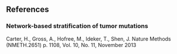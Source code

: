 ## References

### Network-based stratification of tumor mutations
Carter, H., Gross, A., Hofree, M., Ideker, T., Shen, J.
Nature Methods (NMETH.2651) p. 1108, Vol. 10, No. 11, November 2013
